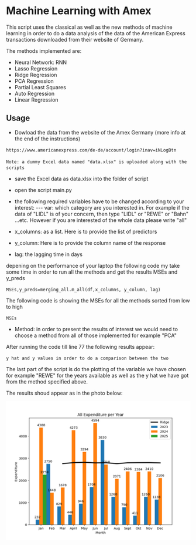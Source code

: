 # Machine Learning with Amex

This script uses the classical as well as the new methods of machine learning in order to do a data analysis of the data of the American Express transactions downloaded from their website of Germany.

The methods implemented are:
- Neural Network: RNN
- Lasso Regression
- Ridge Regression
- PCA Regression
- Partial Least Squares
- Auto Regression
- Linear Regression



## Usage

- Dowload the data from the website of the Amex Germany (more info at the end of the instructions)
 ```
https://www.americanexpress.com/de-de/account/login?inav=iNLogBtn

Note: a dummy Excel data named "data.xlsx" is uploaded along with the   scripts
```
- save the Excel data as data.xlsx into the folder of script

- open the script main.py

- the following required variables have to be changed according to your interest:
--- var: which category are you interested in. For example if the data of "LIDL" is of your concern, then type "LIDL" or "REWE" or "Bahn" ...etc. However if you are interested of the whole data please write "all"

- x_columns: as a list. Here is to provide the list of predictors

- y_column: Here is to provide the column name of the response

- lag: the lagging time in days

depening on the performance of your laptop the following code my take some time in order to run all the methods and get the results MSEs and y_preds
```
MSEs,y_preds=merging_all.m_all(df,x_columns, y_column, lag)
```
The following code is showing the MSEs for all the methods sorted from low to high
```
MSEs
```
- Method: in order to present the results of interest we would need to choose a method from all of those implemented for example "PCA"

After running the code till line 77 the following results appear:
```
y hat and y values in order to do a comparison between the two
```

The last part of the script is do the plotting of the variable we have chosen for example "REWE" for the years available as well as the y hat we have got from the method specified above.

The results shoud appear as in the photo below:

![alt text](https://github.com/Anjrini/ML_Amex/blob/main/Pics/Results.png?raw=true)

